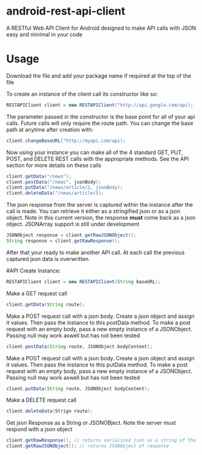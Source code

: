 # android-rest-api-client

A RESTful Web API Client for Android designed to make API calls with JSON easy and minimal in your code

# Usage
Download the file and add your package name if required at the top of the file

To create an instance of the client call its constructor like so:
````java
RESTAPIClient client = new RESTAPIClient("http://api.google.com/api);
````
The parameter passed in the constructor is the base point for all of your api calls. Future calls will only require the route path. You can change the base path at anytime after creation with:
````java
client.changeBaseURL("http://myapi.com/api);
````
Now using your instance you can make all of the 4 standard GET, PUT, POST, and DELETE REST calls with the appropriate methods. See the API section for more details on these calls
````java
client.getData("/news");
client.postData("/news", jsonBody);
client.putData("/news/article/1, jsonBody);
client.deleteData("/news/article/5);
````
The json response from the server is captured within the instance after the call is made. You can retrieve it either as a stringified json or as a json object. Note in this current version, the response <b>must</b> come back as a json object. JSONArray support is still under development
````java
JSONObject response = client.getRawJSONObject();
String response = client.getRawResponse();
````
After that your ready to make another API call. At each call the previous captured json data is overwritten.

#API
Create Instance:
````java
RESTAPIClient client = new RESTAPIClient(String baseURL);
````
Make a GET request call
````java
client.getData(String route);
````
Make a POST request call with a json body. Create a json object and assign it values. Then pass the instance to this postData method. To make a post request with an empty body, pass a new empty instance of a JSONObject. Passing null may work aswell but has not been tested
````java
client.postData(String route, JSONObject bodyContent);
````
Make a POST request call with a json body. Create a json object and assign it values. Then pass the instance to this putData method. To make a post request with an empty body, pass a new empty instance of a JSONObject. Passing null may work aswell but has not been tested
````java
client.putData(String route, JSONObject bodyContent);
````
Make a DELETE request call
````java
client.deleteData(Strign route);
````
Get json Response as a String or JSONOBject. Note the server must respond with a json object
````java
client.getRawResponse(); // returns serialized json as a string of the response
client.getRawJSONObject(); // returns JSONObject of response
````
